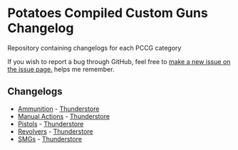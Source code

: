 # Potatoes Compiled Custom Guns Changelog

Repository containing changelogs for each PCCG category

If you wish to report a bug through GitHub, feel free to [make a new issue on the issue page.](https://github.com/potatoes1286/pccgchangelog/issues/new) helps me remember.
## Changelogs

- [Ammunition](https://github.com/potatoes1286/pccgchangelog/blob/main/PotatoesAmmunitionChangelog.md) - [Thunderstore](https://h3vr.thunderstore.io/package/Potatoes/Potatoes_Ammunition/)
- [Manual Actions](https://github.com/potatoes1286/pccgchangelog/blob/main/PotatoesNonRepeatersChangelog.md) - [Thunderstore](https://h3vr.thunderstore.io/package/Potatoes/Potatoes_NonRepeaters/)
- [Pistols](https://github.com/potatoes1286/pccgchangelog/blob/main/PotatoesPistolsChangelog.md) - [Thunderstore](https://h3vr.thunderstore.io/package/Potatoes/Potatoes_Pistols/)
- [Revolvers](https://github.com/potatoes1286/pccgchangelog/blob/main/PotatoesRevolversChangelog.md) - [Thunderstore](https://h3vr.thunderstore.io/package/Potatoes/Potatoes_Revolvers/)
- [SMGs](https://github.com/potatoes1286/pccgchangelog/blob/main/PotatoesSMGsChangelog.md) - [Thunderstore](https://h3vr.thunderstore.io/package/Potatoes/Potatoes_SMGs/)
